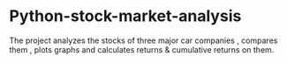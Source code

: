 # Python-stock-market-analysis
The project analyzes the stocks of three major car companies , compares them , plots graphs and calculates returns &amp; cumulative returns on them.
